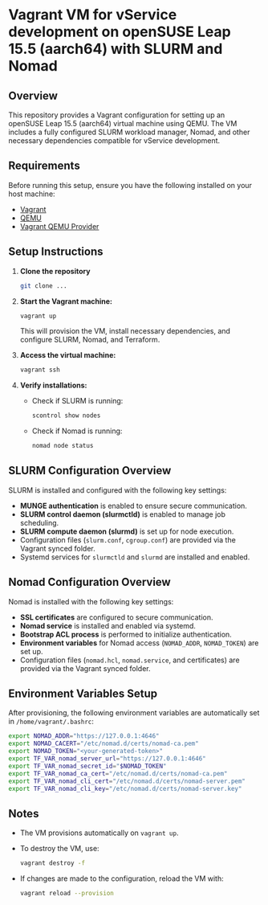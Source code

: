# Vagrant VM for vService development on openSUSE Leap 15.5 (aarch64) with SLURM and Nomad

## Overview

This repository provides a Vagrant configuration for setting up an openSUSE Leap 15.5 (aarch64) virtual machine using QEMU. The VM includes a fully configured SLURM workload manager, Nomad, and other necessary dependencies compatible for vService development.

## Requirements

Before running this setup, ensure you have the following installed on your host machine:

- [Vagrant](https://www.vagrantup.com/)
- [QEMU](https://www.qemu.org/)
- [Vagrant QEMU Provider](https://github.com/sciurus/vagrant-qemu)

## Setup Instructions

1. **Clone the repository**

   ```sh
   git clone ...
   ```

2. **Start the Vagrant machine:**

   ```sh
   vagrant up
   ```

   This will provision the VM, install necessary dependencies, and configure SLURM, Nomad, and Terraform.

3. **Access the virtual machine:**

   ```sh
   vagrant ssh
   ```

4. **Verify installations:**

   - Check if SLURM is running:

     ```sh
     scontrol show nodes
     ```

   - Check if Nomad is running:

     ```sh
     nomad node status
     ```

## SLURM Configuration Overview

SLURM is installed and configured with the following key settings:
- **MUNGE authentication** is enabled to ensure secure communication.
- **SLURM control daemon (slurmctld)** is enabled to manage job scheduling.
- **SLURM compute daemon (slurmd)** is set up for node execution.
- Configuration files (`slurm.conf`, `cgroup.conf`) are provided via the Vagrant synced folder.
- Systemd services for `slurmctld` and `slurmd` are installed and enabled.

## Nomad Configuration Overview

Nomad is installed with the following key settings:
- **SSL certificates** are configured to secure communication.
- **Nomad service** is installed and enabled via systemd.
- **Bootstrap ACL process** is performed to initialize authentication.
- **Environment variables** for Nomad access (`NOMAD_ADDR`, `NOMAD_TOKEN`) are set up.
- Configuration files (`nomad.hcl`, `nomad.service`, and certificates) are provided via the Vagrant synced folder.


## Environment Variables Setup

After provisioning, the following environment variables are automatically set in `/home/vagrant/.bashrc`:

```sh
export NOMAD_ADDR="https://127.0.0.1:4646"
export NOMAD_CACERT="/etc/nomad.d/certs/nomad-ca.pem"
export NOMAD_TOKEN="<your-generated-token>"
export TF_VAR_nomad_server_url="https://127.0.0.1:4646"
export TF_VAR_nomad_secret_id="$NOMAD_TOKEN"
export TF_VAR_nomad_ca_cert="/etc/nomad.d/certs/nomad-ca.pem"
export TF_VAR_nomad_cli_cert="/etc/nomad.d/certs/nomad-server.pem"
export TF_VAR_nomad_cli_key="/etc/nomad.d/certs/nomad-server.key"
```

## Notes

- The VM provisions automatically on `vagrant up`.
- To destroy the VM, use:

  ```sh
  vagrant destroy -f
  ```

- If changes are made to the configuration, reload the VM with:

  ```sh
  vagrant reload --provision
  ```
